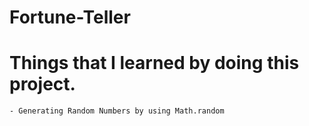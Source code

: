# Fortune-Teller

# Things that I learned by doing this project.

    - Generating Random Numbers by using Math.random
